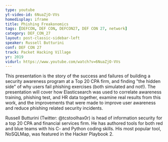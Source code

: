 ```yaml
---
type: youtube
yt-video-id: 6NuaZjO-VVs
homedisplay: iframe
title: Phishing Freakonomics
tags: [DEFCON, DEF CON, DEFCON27, DEF CON 27, network]
category: DEF_CON_27
layout: post-classic-sidebar-left
speaker: Russell Butturini
conf: DEF CON 27
track: Packet Hacking Village
yr: 2019
vidurl: https://www.youtube.com/watch?v=6NuaZjO-VVs
---
```

This presentation is the story of the success and failures of building a security awareness program at a Top 20 CPA firm, and finding "the hidden side" of why users fail phishing exercises (both simulated and not!). The presentation will cover how Elasticsearch was used to correlate awareness training, phishing test, and HR data together, examine real results from this work, and the improvements that were made to improve user awareness and reduce phishing related security incidents.

Russell Butturini (Twitter: @tcstoolhax0r) is head of information security for a top 20 CPA and financial services firm. He has authored tools for both red and blue teams with his C- and Python coding skills. His most popular tool, NoSQLMap, was featured in the Hacker Playbook 2.